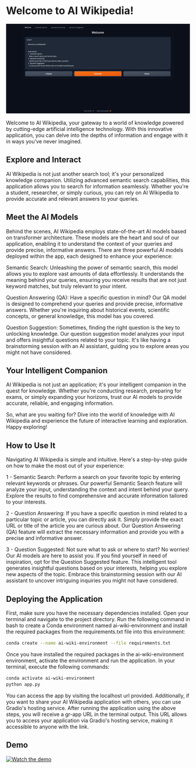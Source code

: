 # Welcome to AI Wikipedia!

<img src = "images/introduction.jpg" width = 1000>

Welcome to AI Wikipedia, your gateway to a world of knowledge powered by cutting-edge artificial intelligence technology. With this innovative application, you can delve into the depths of information and engage with it in ways you've never imagined.

## Explore and Interact
AI Wikipedia is not just another search tool; it's your personalized knowledge companion. Utilizing advanced semantic search capabilities, this application allows you to search for information seamlessly. Whether you're a student, researcher, or simply curious, you can rely on AI Wikipedia to provide accurate and relevant answers to your queries.

## Meet the AI Models
Behind the scenes, AI Wikipedia employs state-of-the-art AI models based on transformer architecture. These models are the heart and soul of our application, enabling it to understand the context of your queries and provide precise, informative answers. There are three powerful AI models deployed within the app, each designed to enhance your experience:

Semantic Search: Unleashing the power of semantic search, this model allows you to explore vast amounts of data effortlessly. It understands the meaning behind your queries, ensuring you receive results that are not just keyword matches, but truly relevant to your intent.

Question Answering (QA): Have a specific question in mind? Our QA model is designed to comprehend your queries and provide precise, informative answers. Whether you're inquiring about historical events, scientific concepts, or general knowledge, this model has you covered.

Question Suggestion: Sometimes, finding the right question is the key to unlocking knowledge. Our question suggestion model analyzes your input and offers insightful questions related to your topic. It's like having a brainstorming session with an AI assistant, guiding you to explore areas you might not have considered.

## Your Intelligent Companion
AI Wikipedia is not just an application; it's your intelligent companion in the quest for knowledge. Whether you're conducting research, preparing for exams, or simply expanding your horizons, trust our AI models to provide accurate, reliable, and engaging information.

So, what are you waiting for? Dive into the world of knowledge with AI Wikipedia and experience the future of interactive learning and exploration. Happy exploring!

## How to Use It
Navigating AI Wikipedia is simple and intuitive. Here's a step-by-step guide on how to make the most out of your experience:

1 - Semantic Search:
Perform a search on your favorite topic by entering relevant keywords or phrases. Our powerful Semantic Search feature will analyze your input, understanding the context and intent behind your query. Explore the results to find comprehensive and accurate information tailored to your interests.

2 - Question Answering:
If you have a specific question in mind related to a particular topic or article, you can directly ask it. Simply provide the exact URL or title of the article you are curious about. Our Question Answering (QA) feature will extract the necessary information and provide you with a precise and informative answer.

3 - Question Suggested:
Not sure what to ask or where to start? No worries! Our AI models are here to assist you. If you find yourself in need of inspiration, opt for the Question Suggested feature. This intelligent tool generates insightful questions based on your interests, helping you explore new aspects of the topic. Embrace this brainstorming session with our AI assistant to uncover intriguing inquiries you might not have considered.

## Deploying the Application

First, make sure you have the necessary dependencies installed. Open your terminal and navigate to the project directory. Run the following command in bash to create a Conda environment named ai-wiki-environment and install the required packages from the requirements.txt file into this environment:
```bash
conda create --name ai-wiki-environment --file requirements.txt
```
Once you have installed the required packages in the ai-wiki-environment environment, activate the environment and run the application. In your terminal, execute the following commands:

```bash
conda activate ai-wiki-environment
python app.py
```

You can access the app by visiting the localhost url provided. Additionally, if you want to share your AI Wikipedia application with others, you can use Gradio's hosting service. After running the application using the above steps, you will receive a gr-app URL in the terminal output. This URL allows you to access your application via Gradio's hosting service, making it accessible to anyone with the link.


## Demo

[![Watch the demo](https://img.youtube.com/vi/VPWKMVZRnn8/hqdefault.jpg)](https://youtu.be/VPWKMVZRnn8)

